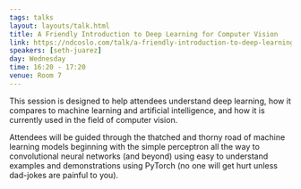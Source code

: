 ```yaml
---
tags: talks
layout: layouts/talk.html
title: A Friendly Introduction to Deep Learning for Computer Vision
link: https://ndcoslo.com/talk/a-friendly-introduction-to-deep-learning-for-computer-vision/
speakers: [seth-juarez]
day: Wednesday
time: 16:20 - 17:20
venue: Room 7
---
```

This session is designed to help attendees understand deep learning, how it compares to machine learning and artificial intelligence, and how it is currently used in the field of computer vision. 

Attendees will be guided through the thatched and thorny road of machine learning models beginning with the simple perceptron all the way to convolutional neural networks (and beyond) using easy to understand examples and demonstrations using PyTorch (no one will get hurt unless dad-jokes are painful to you).